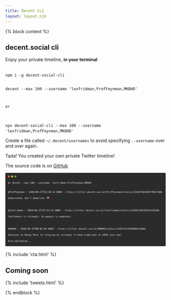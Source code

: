 ```yaml
---
title: Decent CLI
layout: layout.njk
---
```


{% block content %}
<section class=" text-left">
  <div class="container">
    <div class="row mt-5 mb-5">
      <div class="col-lg-9 mx-auto">
        <h1 class="display-3">decent.social cli</h1>
        <p class="">Enjoy your private timeline, <b>in your terminal</b></p>
      </div>
      <div class="col-lg-9 mx-auto mt-5">
        <code class="pre-scrollable code">
npm i -g decent-social-cli

decent --max 100 --username 'lexfridman,ProfFeynman,MKBHD'

or

npx decent-social-cli --max 100 --username 'lexfridman,ProfFeynman,MKBHD'
        </code>
      </div>
      <div class="col-lg-9 mx-auto mt-5">
        <p>
          Create a file called `~/.decent/usernames` to avoid specifying `--username` over and over again.
        </p>
        <p>
          Tada! You created your own private Twitter timeline!
        </p>
        <p>The source code is on <a target="_blank" href="https://github.com/decentsocial/cli">GitHub</a></p>
      </div>
      <div class="col-lg-11 mx-auto mt-5">
        <img class="img-fluid" src="/img/cli.carbon.png" />
      </div>
    </div>
  </div>
</section>

<section id="cta" class="text-center mt-5 py-5">
  <div class="container">
    <div class="row mt-5 mb-5">
      <div class="col-lg-8 mx-auto">
        {% include 'cta.html' %}
      </div>
    </div>
  </div>
</section>

<section class="text-center mt-5 py-5">
  <div class="container">
    <div class="row mt-5">
    <div class="col-lg-7 mx-auto mb-5 text-center">
      <h1>Coming soon</h1>
      {% include 'tweets.html' %}
    </div>
  </div>
</section>


{% endblock %}